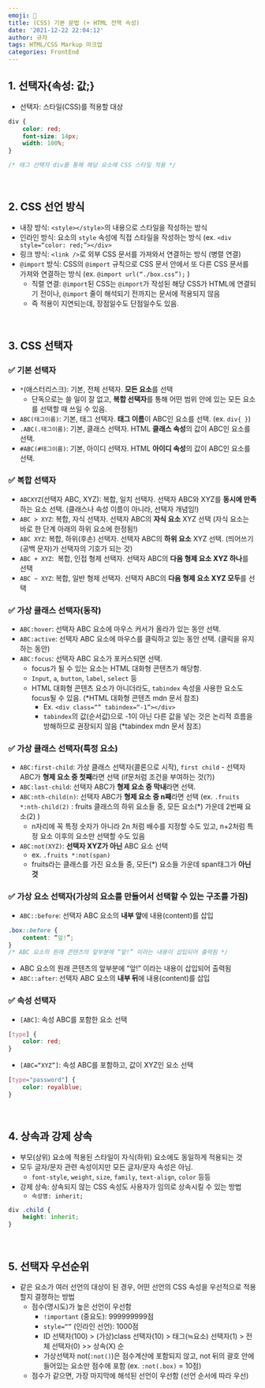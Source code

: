 ```yaml
---
emoji: 🌱
title: (CSS) 기본 문법 (+ HTML 전역 속성)
date: '2021-12-22 22:04:12'
author: 규자
tags: HTML/CSS Markup 마크업
categories: FrontEnd
---
```


## 1. 선택자{속성: 값;}
* 선택자: 스타일(CSS)를 적용할 대상
```css
div {
    color: red;
    font-size: 14px;
    width: 100%;
}

/* 태그 선택자 div를 통해 해당 요소에 CSS 스타일 적용 */
```

<br/>

## 2. CSS 선언 방식
* 내장 방식: `<style></style>`의 내용으로 스타일을 작성하는 방식
* 인라인 방식: 요소의 `style` 속성에 직접 스타일을 작성하는 방식 (ex. `<div style=“color: red;”></div>`
* 링크 방식: `<link />`로 외부 CSS 문서를 가져와서 연결하는 방식 (병렬 연결)
* `@import` 방식: CSS의 `@import` 규칙으로 CSS 문서 안에서 또 다른 CSS 문서를 가져와 연결하는 방식 (ex.  `@import url(“./box.css”);` )
    * 직렬 연결: `@import`된 CSS는 `@import`가 작성된 해당 CSS가 HTML에 연결되기 전이나, `@import` 줄이 해석되기 전까지는 문서에 적용되지 않음
    * 즉 적용이 지연되는데, 장점일수도 단점일수도 있음.

<br/>

## 3. CSS 선택자
### ✅ 기본 선택자
* `*`(애스터리스크): 기본, 전체 선택자. **모든 요소**를 선택
    * 단독으로는 쓸 일이 잘 없고, **복합 선택자**를 통해 어떤 범위 안에 있는 모든 요소를 선택할 때 쓰일 수 있음.
* `ABC(태그이름)`: 기본, 태그 선택자. **태그 이름**이 ABC인 요소를 선택. (ex. `div{ }`)
* `.ABC(.태그이름)`: 기본, 클래스 선택자. HTML **클래스 속성**의 값이 ABC인 요소를 선택.
* `#ABC(#태그이름)`: 기본, 아이디 선택자. HTML **아이디 속성**의 값이 ABC인 요소를 선택.

### ✅ 복합 선택자
* `ABCXYZ`(선택자 ABC, XYZ): 복합, 일치 선택자. 선택자 ABC와 XYZ를 **동시에 만족**하는 요소 선택. (클래스나 속성 이름이 아니라, 선택자 개념임!)
* `ABC > XYZ`: 복합, 자식 선택자. 선택자 ABC의 **자식 요소** XYZ 선택 (자식 요소는 바로 한 단계 아래의 하위 요소에 한정됨!)
* `ABC XYZ`: 복합, 하위(후손) 선택자. 선택자 ABC의 **하위 요소** XYZ 선택. (띄어쓰기(공백 문자)가 선택자의 기호가 되는 것)
* `ABC + XYZ`:  복합, 인접 형제 선택자. 선택자 ABC의 **다음 형제 요소 XYZ 하나**를 선택
* `ABC ~ XYZ`: 복합, 일반 형제 선택자. 선택자 ABC의 **다음 형제 요소 XYZ 모두**를 선택

### ✅ 가상 클래스 선택자(동작)
* `ABC:hover`: 선택자 ABC 요소에 마우스 커서가 올라가 있는 동안 선택.
* `ABC:active`: 선택자 ABC 요소에 마우스를 클릭하고 있는 동안 선택. (클릭을 유지하는 동안)
* `ABC:focus`: 선택자 ABC 요소가 포커스되면 선택. 
    * focus가 될 수 있는 요소는 HTML 대화형 콘텐츠가 해당함. 
    * `Input`, `a`, `button`, `label`, `select` 등
    * HTML 대화형 콘텐츠 요소가 아니더라도, `tabindex` 속성을 사용한 요소도 focus될 수 있음. (*HTML 대화형 콘텐츠 mdn 문서 참조)
        * Ex. `<div class=“” tabindex=“-1”></div>`
        * `tabindex`의 값(순서값)으로 -1이 아닌 다른 값을 넣는 것은 논리적 흐름을 방해하므로 권장되지 않음 (*tabindex mdn 문서 참조)

### ✅ 가상 클래스 선택자(특정 요소)
* `ABC:first-child`: 가상 클래스 선택자(콜론으로 시작), `first child` - 선택자 ABC가 **형제 요소 중 첫째**라면 선택 (if문처럼 조건을 부여하는 것(?))
* `ABC:last-child`: 선택자 ABC가 **형제 요소 중 막내**라면 선택.
* `ABC:nth-child(n)`: 선택자 ABC가 **형제 요소 중 n째**라면 선택 (ex. `.fruits *:nth-child(2)` : fruits 클래스의 하위 요소들 중, 모든 요소(*) 가운데 2번째 요소(2) )
    * n자리에 꼭 특정 숫자가 아니라 2n 처럼 배수를 지정할 수도 있고, n+2처럼 특정 요소 이후의 요소만 선택할 수도 있음
* `ABC:not(XYZ)`: **선택자 XYZ가 아닌** ABC 요소 선택
    * ex. `.fruits *:not(span)`
    * fruits라는 클래스를 가진 요소들 중, 모든(*) 요소들 가운데 span태그가 **아닌 것**

### ✅ 가상 요소 선택자(가상의 요소를 만들어서 선택할 수 있는 구조를 가짐)
* `ABC::before`: 선택자 ABC 요소의 **내부 앞**에 내용(content)를 삽입
```css
.box::before { 
    content: “앞!”; 
}
/* ABC 요소의 원래 콘텐츠의 앞부분에 “앞!” 이라는 내용이 삽입되어 출력됨 */
```
* ABC 요소의 원래 콘텐츠의 앞부분에 “앞!” 이라는 내용이 삽입되어 출력됨
* `ABC::after`: 선택자 ABC 요소의 **내부 뒤**에 내용(content)를 삽입

### ✅ 속성 선택자
* `[ABC]`: 속성 ABC를 포함한 요소 선택
```css
[type] {
    color: red;
}
```
* `[ABC=“XYZ”]`: 속성 ABC를 포함하고, 값이 XYZ인 요소 선택
```css
[type="password"] {
    color: royalblue;
}
```
<br/>

## 4. 상속과 강제 상속
* 부모(상위) 요소에 적용된 스타일이 자식(하위) 요소에도 동일하게 적용되는 것
* 모두 글자/문자 관련 속성이지만 모든 글자/문자 속성은 아님.
    * `font-style`, `weight`, `size`, `family`, `text-align`, `color` 등등
* 강제 상속: 상속되지 않는 CSS 속성도 사용자가 임의로 상속시킬 수 있는 방법
    * `속성명: inherit;`
```css
div .child {
    height: inherit;
}
```
<br/>

## 5. 선택자 우선순위
* 같은 요소가 여러 선언의 대상이 된 경우, 어떤 선언의 CSS 속성을 우선적으로 적용할지 결졍하는 방법
    * 점수(명시도)가 높은 선언이 우선함
        * `!important` (중요도): 999999999점
        * `style=“”` (인라인 선언): 1000점
        * ID 선택자(100) > (가상)class 선택자(10) > 태그(≒요소) 선택자(1) > 전체 선택자(0) >> 상속(X) 순
        * 가상선택자 not(`:not()`)은 점수계산에 포함되지 않고, not 뒤의 괄호 안에 들어있는 요소만 점수에 포함 (ex. `:not(.box)` = 10점)
    * 점수가 같으면, 가장 마지막에 해석된 선언이 우선함 (선언 순서에 따라 우선)

```tos
```